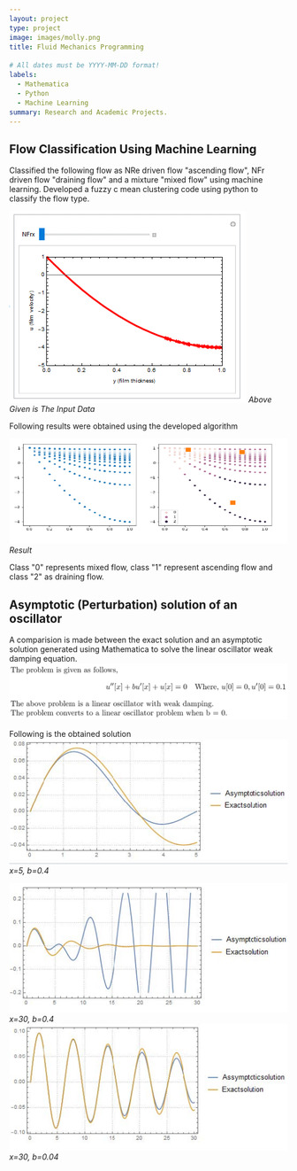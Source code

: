 ```yaml
---
layout: project
type: project
image: images/molly.png
title: Fluid Mechanics Programming

# All dates must be YYYY-MM-DD format!
labels:
  - Mathematica
  - Python
  - Machine Learning
summary: Research and Academic Projects.
---
```

## Flow Classification Using Machine Learning
Classified the following flow as NRe driven flow "ascending flow", NFr driven flow "draining flow" and a mixture "mixed flow" using machine learning.
Developed a fuzzy c mean clustering code using python to classify the flow type.

<img class="ui image" src="../images/Capture43.png">
<em>Above Given is The Input Data</em>

Following results were obtained using the developed algorithm

<img class="ui image" src="../images/Capture44.png">
<em>Result</em>

Class "0" represents mixed flow, class "1" represent ascending flow and class "2" as draining flow.

## Asymptotic (Perturbation) solution of an oscillator
A comparision is made between the exact solution and an asymptotic solution generated using Mathematica to solve the linear oscillator weak damping equation.
<img class="ui image" src="../images/Capture52.PNG">

Following is the obtained solution 
<img class="ui image" src="../images/Capture53.jpg">
<em>x=5, b=0.4</em>

<img class="ui image" src="../images/Capture54.jpg">
<em>x=30, b=0.4</em>

<img class="ui image" src="../images/Capture55.jpg">
<em>x=30, b=0.04</em>
